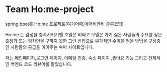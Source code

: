 # Team Ho:me-project
spring boot를 Ho:me 프로젝트(여기어때,에어비엔비 클론코딩)

Ho:me 는 감성을 충족시키기엔 호텔은 비싸고 모텔은 가기 싫은 사람들의 수요를
잦은 출장과 또는 임차인을 구하지 못한 그런 빈집으로 부가적인 수익을 얻을 방법을 구상중인 사람들의 공급을
이어주는 숙박 사이트입니다.

저는 메인페이지,로그인 페이지, 이메일 인증, 숙소 페이지 ,좋아요 기능 그리고 전체적인 백엔드 코드 리뷰어를 맡았습니다.
